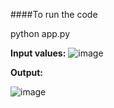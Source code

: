 ####To run the code

python app.py

****Input values:****
![image](https://github.com/rohanpalkar2000/calculator_app/assets/73885591/6f71e592-cae7-4566-b0e1-3bc1efc9e29d)

**Output:**

![image](https://github.com/rohanpalkar2000/calculator_app/assets/73885591/2879b144-5490-45fc-8fef-a8375f3b19c8)

